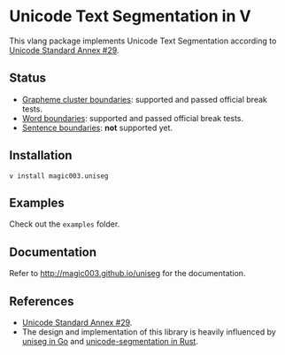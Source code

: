 # Unicode Text Segmentation in V
This vlang package implements Unicode Text Segmentation according to [Unicode Standard Annex #29](http://www.unicode.org/reports/tr29/).

## Status
* [Grapheme cluster boundaries](http://www.unicode.org/reports/tr29/#Grapheme_Cluster_Boundaries): supported and passed official break tests.
* [Word boundaries](http://www.unicode.org/reports/tr29/#Word_Boundaries): supported and passed official break tests.
* [Sentence boundaries](http://www.unicode.org/reports/tr29/#Sentence_Boundaries): __not__ supported yet.

## Installation
```shell
v install magic003.uniseg
```

## Examples
Check out the `examples` folder.

## Documentation
Refer to http://magic003.github.io/uniseg for the documentation.

## References
- [Unicode Standard Annex #29](http://www.unicode.org/reports/tr29/).
- The design and implementation of this library is heavily influenced by [uniseg in Go](https://github.com/rivo/uniseg) and [unicode-segmentation in Rust](https://github.com/unicode-rs/unicode-segmentation).
